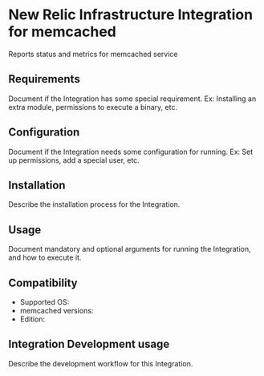 # New Relic Infrastructure Integration for memcached

Reports status and metrics for memcached service

## Requirements

Document if the Integration has some special requirement. Ex: Installing an
extra module, permissions to execute a binary, etc.

## Configuration

Document if the Integration needs some configuration for running. Ex: Set
up permissions, add a special user, etc.

## Installation

Describe the installation process for the Integration.

## Usage

Document mandatory and optional arguments for running the Integration, and how to execute it.

## Compatibility

* Supported OS:
* memcached versions:
* Edition:

## Integration Development usage

Describe the development workflow for this Integration.
